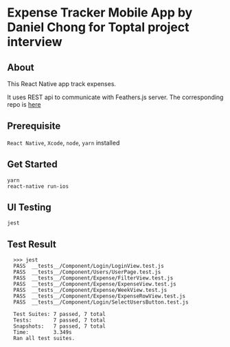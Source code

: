 # Expense Tracker Mobile App by Daniel Chong for Toptal project interview

## About

This React Native app track expenses.

It uses REST api to communicate with Feathers.js server. The corresponding repo is [here](https://github.com/hiaw/expense_tracker_feathersjs_server)

## Prerequisite
`React Native`, `Xcode`, `node`, `yarn` installed

## Get Started
```
yarn
react-native run-ios
```

## UI Testing
```
jest
```

## Test Result
```
  >>> jest 
  PASS  __tests__/Component/Login/LoginView.test.js
  PASS  __tests__/Component/Users/UserPage.test.js
  PASS  __tests__/Component/Expense/FilterView.test.js
  PASS  __tests__/Component/Expense/ExpenseView.test.js
  PASS  __tests__/Component/Expense/WeekView.test.js
  PASS  __tests__/Component/Expense/ExpenseRowView.test.js
  PASS  __tests__/Component/Login/SelectUsersButton.test.js

  Test Suites: 7 passed, 7 total
  Tests:       7 passed, 7 total
  Snapshots:   7 passed, 7 total
  Time:        3.349s
  Ran all test suites.
```
